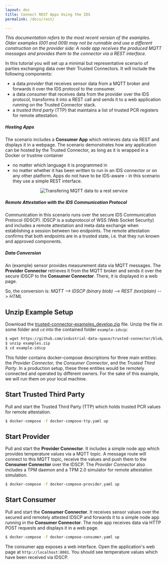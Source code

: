 ```yaml
---
layout: doc
title: Connect REST Apps Using the IDS
permalink: /docs/rest/

---
```


*This documentation refers to the most recent version of the examples. Older examples (001 and 009) may not be runnable and use a different construction on the provider side: A node app receives the produced MQTT messages and provides them to the connector via a REST interface.*

In this tutorial you will set up a minimal but representative scenario of parties exchanging data over their Trusted Connectors. It will include the following components:

* a data _provider_ that receives sensor data from a MQTT broker and forwards it over the IDS protocol to the consumer.
* a data _consumer_ that receives data from the provider over the IDS protocol, transforms it into a REST call and sends it to a web application running on the Trusted Connector stack.
* a _trusted third party_ (TTP) that maintains a list of trusted PCR registers for remote attestation.

##### Hosting Apps

The scenario includes a __Consumer App__ which retrieves data via REST and displays it in a webpage. The scenario demonstrates how any application can be hosted by the Trusted Connector, as long as it is wrapped in a Docker or trustme container

* no matter which language it is programmed in
* no matter whether it has been written to run in an IDS connector or on any other platform. Apps do not have to be IDS-aware - in this scenario they use a simple REST interface.

<div style="text-align:center">
	<img alt="Transfering MQTT data to a rest service" src="../..//assets/img/example-0001.png" /><br>
</div>

##### Remote Attestation with the IDS Communication Protocol

Communication in this scenario runs over the secure IDS Communication Protocol (IDSCP). IDSCP is a subprotocol of WSS (Web Socket Security) and includes a remote attestation and meta data exchange when establishing a session between two endpoints. The remote attestation confirms that both endpoints are in a trusted state, i.e. that they run known and approved components.

##### Data Conversion

An (example) sensor provides measurement data via MQTT messages. The __Provider Connector__ retrieves it from the MQTT broker and sends it over the secure IDSCP to the __Consumer Connector__. There, it is displayed in a web page.

So, the conversion is: _MQTT -->  IDSCP (binary blob) --> REST (text/plain) --> HTML_


## Unzip Example Setup

Download the [trusted-connector-examples_develop.zip](https://github.com/industrial-data-space/trusted-connector/blob/develop/examples/trusted-connector-examples_develop.zip?raw=true) file. Unzip the file in some folder and `cd` into the contained folder `example-idscp`:

```bash
$ wget https://github.com/industrial-data-space/trusted-connector/blob/develop/examples/trusted-connector-examples_develop.zip?raw=true -O examples.zip
$ unzip examples.zip
$ cd example-idscp
```

This folder contains docker-compose descriptions for three main entities: the _Provider Connector_, the _Consumer Connector_, and the _Trusted Third Party_. In a production setup, these three entities would be remotely connected and operated by different owners. For the sake of this example, we will run them on your local machine.


## Start Trusted Third Party

Pull and start the Trusted Third Party (TTP) which holds trusted PCR values for remote attestation.

``` bash
$ docker-compose -f docker-compose-ttp.yaml up
```


## Start Provider

Pull and start the __Provider Connector__. It includes a simple node app which provides temperature values via a MQTT topic. A message route will connect to this MQTT topic, receive the values and push them to the __Consumer Connector__ over the IDSCP. The _Provider Connector_ also includes a TPM daemon and a TPM 2.0 simulator for remote attestation simulation.

``` bash
$ docker-compose -f docker-compose-provider.yaml up
```


## Start Consumer

Pull and start the __Consumer Connector__. It receives sensor values over the secured and remotely attested IDSCP and forwards it to a simple node app running in the __Consumer Connector__. The node app receives data via HTTP POST requests and displays it in a web page.

``` bash
$ docker-compose -f docker-compose-consumer.yaml up
```

The consumer app exposes a web interface. Open the application's web page at `http://localhost:8081`. You should see temperature values which have been received via IDSCP.
